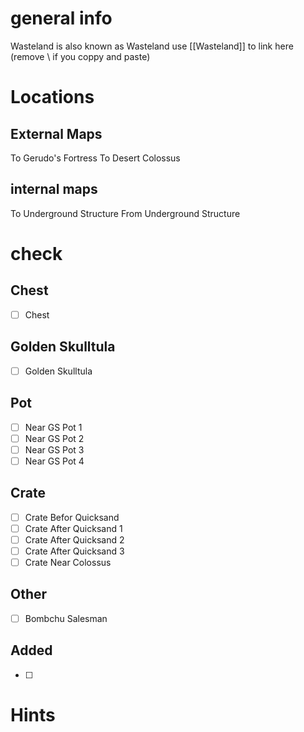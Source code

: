 # general info 
Wasteland is also known as Wasteland use \[\[Wasteland]] to link here (remove \\ if you coppy and paste)
# Locations
## External Maps
To Gerudo's Fortress
To Desert Colossus
## internal maps
To Underground Structure
From Underground Structure
# check
## Chest
- [ ] Chest
## Golden Skulltula
- [ ] Golden Skulltula
## Pot
- [ ] Near GS Pot 1
- [ ] Near GS Pot 2
- [ ] Near GS Pot 3
- [ ] Near GS Pot 4
## Crate
- [ ] Crate Befor Quicksand
- [ ] Crate After Quicksand 1
- [ ] Crate After Quicksand 2
- [ ] Crate After Quicksand 3
- [ ] Crate Near Colossus
## Other
- [ ] Bombchu Salesman
## Added
- [ ] 
# Hints
